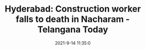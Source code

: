 ---
"title": "Hyderabad: Construction worker falls to death in Nacharam - Telangana Today"
"date": "2021-9-14 11:35:0"
"feed_name": "GOOGLENEWSCONSTRUCTION"
"feed_website": "https://news.google.com/search?q=construction%2Bincident&hl=en-US&gl=US&ceid=US:en"
"feed_rss": "https://news.google.com/rss/search?q=construction%2Bincident&hl=en-US&gl=US&ceid=US:en"
"link": "https://telanganatoday.com/hyderabad-construction-worker-falls-to-death-in-nacharam"
"file": "_posts/2021-1-1-2d18a21d6d0ff589da432fb5d07ff7bba70c9ffc.md"
"accident": "1"
"drilling": "0"
---